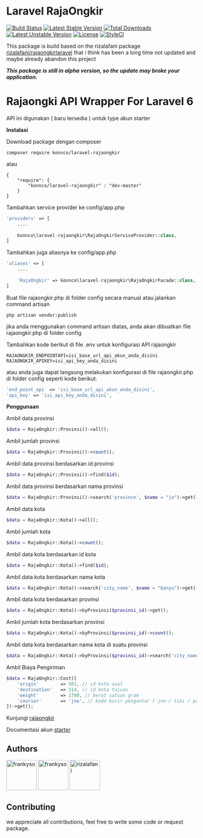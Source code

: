 # Laravel RajaOngkir
[![Build Status](https://travis-ci.org/Konnco/laravel-rajaongkir.svg?branch=master)](https://travis-ci.org/Konnco/laravel-rajaongkir)
[![Latest Stable Version](https://poser.pugx.org/konnco/laravel-rajaongkir/v/stable)](https://packagist.org/packages/konnco/laravel-rajaongkir)
[![Total Downloads](https://poser.pugx.org/konnco/laravel-rajaongkir/downloads)](https://packagist.org/packages/konnco/laravel-rajaongkir)
[![Latest Unstable Version](https://poser.pugx.org/konnco/laravel-rajaongkir/v/unstable)](https://packagist.org/packages/konnco/laravel-rajaongkir)
[![License](https://poser.pugx.org/konnco/laravel-rajaongkir/license)](https://packagist.org/packages/konnco/laravel-rajaongkir)
[![StyleCI](https://github.styleci.io/repos/237620279/shield?branch=master)](https://github.styleci.io/repos/237620279)

This package is build based on the rizalafani package [rizalafani/rajaongkirlaravel](https://github.com/rizalafani/rajaongkirlaravel) that i think has been a long time not updated and maybe already abandon this project

***This package is still in alpha version, so the update may broke your application.***


# Rajaongki API Wrapper For Laravel 6

API ini digunakan ( baru tersedia ) untuk type akun starter

**Instalasi**

Download package dengan composer
```
composer require konnco/laravel-rajaongkir
```
atau
```
{
	"require": {
		"konnco/laravel-rajaongkir" : "dev-master"
	}
}
```

Tambahkan service provider ke config/app.php
```php
'providers' => [
	....
	
	konnco\laravel-rajaongkir\RajaOngkirServiceProvider::class,
]
```

Tambahkan juga aliasnya ke config/app.php
```php
'aliases' => [
	....
	
	'RajaOngkir' => konnco\laravel-rajaongkir\RajaOngkirFacade::class,
]
```

Buat file rajaongkir.php di folder config secara manual atau jalankan command artisan
```
php artisan vendor:publish
```
jika anda menggunakan command artisan diatas, anda akan dibuatkan file rajaongkir.php di folder config

Tambahkan kode berikut di file .env untuk konfigurasi API rajaongkir
```
RAJAONGKIR_ENDPOINTAPI=isi_base_url_api_akun_anda_disini
RAJAONGKIR_APIKEY=isi_api_key_anda_disini
```
atau anda juga dapat langsung melakukan konfigurasi di file rajaongkir.php di folder config seperti kode berikut.
```php
'end_point_api' => 'isi_base_url_api_akun_anda_disini',
'api_key' => 'isi_api_key_anda_disini',
```

**Penggunaan**

Ambil data provinsi
```php
$data = RajaOngkir::Provinsi()->all();
```

Ambil jumlah provinsi
```php
$data = RajaOngkir::Provinsi()->count();
```

Ambil data provinsi berdasarkan id provinsi
```php
$data = RajaOngkir::Provinsi()->find($id);
```

Ambil data provinsi berdasarkan nama provinsi
```php
$data = RajaOngkir::Provinsi()->search('province', $name = "ja")->get();
```

Ambil data kota
```php
$data = RajaOngkir::Kota()->all();
```

Ambil jumlah kota
```php
$data = RajaOngkir::Kota()->count();
```

Ambil data kota berdasarkan id kota
```php
$data = RajaOngkir::Kota()->find($id);
```

Ambil data kota berdasarkan nama kota
```php
$data = RajaOngkir::Kota()->search('city_name', $name = "banyu")->get();
```

Ambil data kota berdasarkan provinsi
```php
$data = RajaOngkir::Kota()->byProvinsi($provinsi_id)->get();
```

Ambil jumlah kota berdasarkan provinsi
```php
$data = RajaOngkir::Kota()->byProvinsi($provinsi_id)->count();
```

Ambil data kota berdasarkan nama kota di suatu provinsi
```php
$data = RajaOngkir::Kota()->byProvinsi($provinsi_id)->search('city_name', $name)->get();
```

Ambil Biaya Pengiriman
```php
$data = RajaOngkir::Cost([
	'origin' 		=> 501, // id kota asal
	'destination' 	=> 114, // id kota tujuan
	'weight' 		=> 1700, // berat satuan gram
	'courier' 		=> 'jne', // kode kurir pengantar ( jne / tiki / pos )
])->get();
```


Kunjungi [rajaongkir](http://rajaongkir.com/)


Documentasi akun [starter](http://rajaongkir.com/dokumentasi/starter)

## Authors
[//]: contributor-faces
<a href="https://github.com/frankyso"><img src="https://avatars.githubusercontent.com/u/5705520?v=3" title="frankyso" width="80" height="80"></a>
<a href="https://github.com/ijalnasution"><img src="https://avatars.githubusercontent.com/u/17308059?v=3" title="frankyso" width="80" height="80"></a>
<a href="https://github.com/frankyso"><img src="https://avatars.githubusercontent.com/u/4284114?v=3" title="rizalafani" width="80" height="80"></a>
## Contributing
we appreciate all contributions, feel free to write some code or request package.
